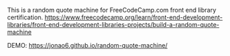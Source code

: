 This is a random quote machine for FreeCodeCamp.com front end library certification.
https://www.freecodecamp.org/learn/front-end-development-libraries/front-end-development-libraries-projects/build-a-random-quote-machine


DEMO: https://jonao6.github.io/random-quote-machine/
